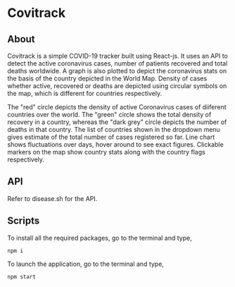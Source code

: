# Covitrack


## About

Covitrack is a simple COVID-19 tracker built using React-js. It uses an API to detect the active coronavirus cases, number of patients recovered and total deaths worldwide.
A graph is also plotted to depict the coronavirus stats on the basis of the country depicted in the World Map. Density of cases whether active, recovered or deaths are depicted using circular symbols on the map, which is different for countries respectively.


The "red" circle depicts the density of active Coronavirus cases of diiferent countries over the world. The "green" circle shows the total density of recovery in a country, whereas the "dark grey" circle depicts the number of deaths in that country. The list of countries shown in the dropdown menu gives estimate of the total number of cases registered so far. Line chart shows fluctuations over days, hover around to see exact figures. Clickable markers on the map show country stats along with the country flags respectively.





## API

Refer to disease.sh for the API.


## Scripts


To install all the required packages, go to the terminal and type,

```npm i```


To launch the application, go to the terminal and type,

```npm start```





